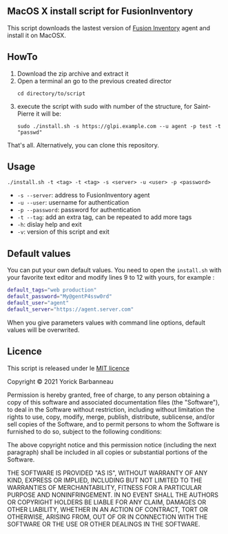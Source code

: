 MacOS X install script for FusionInventory
------------------------------------------

This script downloads the lastest version of [Fusion Inventory][l_fusioninv] 
agent and install it on MacOSX.

## HowTo

 1. Download the zip archive and extract it
 2. Open a terminal an go to the previous created director
    ```
    cd directory/to/script
    ```
 3. execute the script with sudo with number of the structure, for Saint-Pierre
    it  will be:
    ```
    sudo ./install.sh -s https://glpi.example.com --u agent -p test -t "passwd"
    ```

That's all. Alternatively, you can clone this repository. 

## Usage

```
./install.sh -t <tag> -t <tag> -s <server> -u <user> -p <password>
```

 * `-s --server`: address to FusionInventory agent
 * `-u --user`: username for authentication
 * `-p --password`: password for authentication
 * `-t --tag`: add an extra tag, can be repeated to add more tags
 * `-h`: dislay help and exit
 * `-v`: version of this script and exit
 
## Default values

You can put your own default values. You need to open the `install.sh` with your
favorite text editor and modify lines 9 to 12 with yours, for example :

```bash
default_tags="web production"
default_password="My@gentP4ssw0rd"
default_user="agent"
default_server="https://agent.server.com"
```

When you give parameters values with command line options, default values will 
be overwrited.

## Licence

This script is released under le [MIT licence][l_mit]

Copyright © 2021 Yorick Barbanneau

Permission is hereby granted, free of charge, to any person obtaining a copy of
this software and associated documentation files (the "Software"), to deal in
the Software without restriction, including without limitation the rights to
use, copy, modify, merge, publish, distribute, sublicense, and/or sell copies of
the Software, and to permit persons to whom the Software is furnished to do so,
subject to the following conditions:

The above copyright notice and this permission notice (including the next
paragraph) shall be included in all copies or substantial portions of the
Software.

THE SOFTWARE IS PROVIDED "AS IS", WITHOUT WARRANTY OF ANY KIND, EXPRESS OR
IMPLIED, INCLUDING BUT NOT LIMITED TO THE WARRANTIES OF MERCHANTABILITY, FITNESS
FOR A PARTICULAR PURPOSE AND NONINFRINGEMENT. IN NO EVENT SHALL THE AUTHORS OR
COPYRIGHT HOLDERS BE LIABLE FOR ANY CLAIM, DAMAGES OR OTHER LIABILITY, WHETHER
IN AN ACTION OF CONTRACT, TORT OR OTHERWISE, ARISING FROM, OUT OF OR IN
CONNECTION WITH THE SOFTWARE OR THE USE OR OTHER DEALINGS IN THE SOFTWARE.

[l_fusioninv]:http://fusioninventory.org
[l_mit]:https://opensource.org/licenses/mit-license.php
